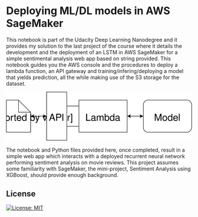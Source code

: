 # Deploying ML/DL models in AWS SageMaker

This notebook is part of the Udacity Deep Learning Nanodegree and it provides my solution to the last project of the course where it details the development and the deployment of an LSTM in AWS SageMaker for a simple sentimental analysis web app based on string provided. This notebook guides you the AWS console and the procedures to deploy a lambda function, an API gateway and training/infering/deploying a model that yields prediction, all the while making use of the S3 storage for the dataset.

![diagram example](https://github.com/LuchoTurtle/sagemaker-ml-deployment/blob/master/Web%20App%20Diagram.svg)

The notebook and Python files provided here, once completed, result in a simple web app which interacts with a deployed recurrent neural network performing sentiment analysis on movie reviews. This project assumes some familiarity with SageMaker, the mini-project, Sentiment Analysis using XGBoost, should provide enough background.

## License
[![License: MIT](https://img.shields.io/badge/license-MIT-green)](http://unlicense.org/)
